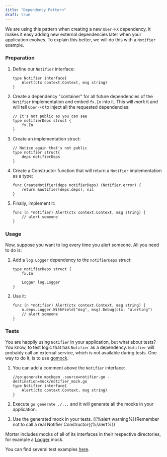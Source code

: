 ```yaml
---
title: "Dependency Pattern"
draft: true
---
```


We are using this pattern when creating a new `Uber-FX` dependency, it makes it easy adding new external dependencies later when your application evolves.
To explain this better, we will do this with a `Notifier` example.

### Preparation

1. Define our `Notifier` interface:

    ```golang
    type Notifier interface{
        Alert(ctx context.Context, msg string)
    }
    ```

2. Create a dependency "container" for all future dependencies of the `Notifier` implementation and embed `fx.In` into it.
   This will *mark* it and will tell `Uber-FX` to inject all the requested dependencies:

    ```golang
    // It's not public as you can see
    type notifierDeps struct {
        fx.In
    }
    ```

3. Create an implementation struct:

    ```golang
    // Notice again that's not public
    type notifier struct{
        deps notifierDeps
    }
    ```

4. Create a Constructor function that will return a `Notifier` implementation as a type:

    ```golang
    func CreateNotifier(deps notifierDeps) (Notifier,error) {
        return &notifier(deps:deps), nil
    }
    ```

5. Finally, implement it:

    ```golang
    func (n *notifier) Alert(ctx context.Context, msg string) {
        // alert someone
    }
    ```

### Usage

Now, suppose you want to log every time you alert someone. All you need to do is:

1. Add a `log.Logger` dependency to the `notifierDeps` struct:

    ```golang
    type notifierDeps struct {
        fx.In

        Logger log.Logger
    }
    ```

2. Use it:

    ```golang
    func (n *notifier) Alert(ctx context.Context, msg string) {
        n.deps.Logger.WithField("msg", msg).Debug(ctx, "alerting")
        // alert someone
    }
    ```

### Tests

You are happily using `Notifier` in your application, but what about tests?
You know, to test logic that has `Notifier` as a dependency. `Notifier` will probably call an external service, which is not available during tests.
One way to do it, is to use [gomock](https://github.com/golang/mock).

1. You can add a comment above the `Notifier` interface:

    ```golang
    //go:generate mockgen -source=notifier.go -destination=mock/notifier_mock.go
    type Notifier interface{
        Alert(ctx context.Context, msg string)
    }
    ```

2. Execute `go generate ./...` and it will generate all the mocks in your application.
3. Use the generated mock in your tests.
   {{%alert warning%}}Remember not to call a real Notifier Constructor{{%/alert%}}

Mortar includes mocks of all of its interfaces in their respective directories, for example a [Logger](https://github.com/go-masonry/mortar/tree/master/interfaces/log/mock) mock.

You can find several test examples [here](https://github.com/go-masonry/mortar-demo/blob/master/workshop/app/controllers/workshop_test.go).
